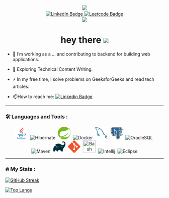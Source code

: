 <div id="header" align="center">
  <img src="https://media.giphy.com/media/M9gbBd9nbDrOTu1Mqx/giphy.gif" width="100"/>
</div>
<div id="badges" align="center">
  <a href="https://www.linkedin.com/in/chudnovskyi/">
    <img src="https://img.shields.io/badge/LinkedIn-blue?style=for-the-badge&logo=linkedin&logoColor=white" alt="LinkedIn Badge"/>
  </a>
  <a href="https://leetcode.com/l_want_pizza/">
    <img src="https://img.shields.io/badge/dynamic/json?style=for-the-badge&labelColor=black&color=%23ffa116&label=Solved&query=solvedOverTotal&url=https%3A%2F%2Fleetcode-badge.vercel.app%2Fapi%2Fusers%2Fl_want_pizza&logo=leetcode&logoColor=yellow" alt="Leetcode Badge"/>
  </a>
</div>
<div align="center">
  <img src="https://komarev.com/ghpvc/?username=lwantPizza&style=flat-square&color=blue" align="center"/>
</div>
<h1 align="center">
  hey there
  <img src="https://media.giphy.com/media/hvRJCLFzcasrR4ia7z/giphy.gif" width="30px"/>
</h1>

- :telescope: I’m working as a ... and contributing to backend for building web applications.

- :seedling: Exploring Technical Content Writing.

- :zap: In my free time, I solve problems on GeeksforGeeks and read tech articles.

- :mailbox:How to reach me: [![Linkedin Badge](https://img.shields.io/badge/-Viacheslav-blue?style=flat&logo=Linkedin&logoColor=white)](https://www.linkedin.com/in/chudnovskyi/)


---


### :hammer_and_wrench: Languages and Tools :
<div align="center">
  <img src="https://github.com/devicons/devicon/blob/master/icons/java/java-original.svg" title="Java" alt="Java" width="40" height="40"/>&nbsp;
  <img src="https://www.svgrepo.com/show/353874/hibernate.svg" title="Hibernate" alt="Hibernate" width="40" height="40"/>&nbsp;
  <img src="https://github.com/devicons/devicon/blob/master/icons/spring/spring-original.svg" title="Spring" alt="Spring" width="40" height="40"/>&nbsp;
  <img src="https://www.svgrepo.com/show/452192/docker.svg" title="Docker" alt="Docker" width="40" height="40"/>&nbsp;
  <img src="https://github.com/devicons/devicon/blob/master/icons/mysql/mysql-original.svg" title="MySQL"  alt="MySQL" width="40" height="40"/>&nbsp;
  <img src="https://github.com/devicons/devicon/blob/master/icons/postgresql/postgresql-original.svg" title="PostgreSQL"  alt="PostgreSQL" width="40" height="40"/>&nbsp;
  <img src="https://www.svgrepo.com/show/448245/oracle.svg" title="OracleSQL"  alt="OracleSQL" width="40" height="40"/>&nbsp;
  <img src="https://www.svgrepo.com/show/373829/maven.svg" title="Maven"  alt="Maven" width="40" height="40"/>&nbsp;
  <img src="https://github.com/devicons/devicon/blob/master/icons/gradle/gradle-plain.svg" title="Gradle"  alt="Gradle" width="40" height="40"/>&nbsp;
  <img src="https://github.com/devicons/devicon/blob/master/icons/git/git-original.svg" title="Git" alt="Git" width="40" height="40"/>&nbsp;
    <img src="https://www.svgrepo.com/show/353478/bash-icon.svg" title="Bash" **alt="Bash" width="40" height="40"/>&nbsp;
  <img src="https://www.svgrepo.com/show/353906/intellij-idea.svg" title="Intellij" alt="Intellij" width="40" height="40"/>&nbsp;
  <img src="https://www.svgrepo.com/show/353685/eclipse-icon.svg" title="Eclipse" alt="Eclipse" width="40" height="40"/>
</div>

---

### :fire: My Stats :
[![GitHub Streak](http://github-readme-streak-stats.herokuapp.com?user=lwantPizza)](https://git.io/streak-stats)

[![Top Langs](https://github-readme-stats.vercel.app/api/top-langs/?username=lwantPizza&layout=compact)](https://github.com/anuraghazra/github-readme-stats)
